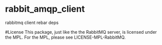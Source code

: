 # rabbit_amqp_client
rabbitmq client rebar deps

#License
This package, just like the the RabbitMQ server, is licensed under the MPL. For the MPL, please see LICENSE-MPL-RabbitMQ.
